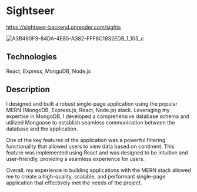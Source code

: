 
# Sightseer


https://sightseer-backend.onrender.com/sights


![A3B490F3-84DA-4E85-A382-FFF8C1932EDB_1_105_c](https://user-images.githubusercontent.com/93948054/236504859-1a6cf5c8-b0e1-468b-9748-f4a333c9ed3c.jpeg)


## Technologies
 React, Express, MongoDB, Node.js

## Description

I designed and built a robust single-page application using the popular MERN (MongoDB, Express.js, React, Node.js) stack. Leveraging my expertise in MongoDB, I developed a comprehensive database schema and utilized Mongoose to establish seamless communication between the database and the application.

One of the key features of the application was a powerful filtering functionality that allowed users to view data based on continent. This feature was implemented using React and was designed to be intuitive and user-friendly, providing a seamless experience for users.

Overall, my experience in building applications with the MERN stack allowed me to create a high-quality, scalable, and performant single-page application that effectively met the needs of the project.



